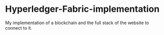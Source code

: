 # Hyperledger-Fabric-implementation
My implementation of a blockchain and the full stack of the website to connect to it.

